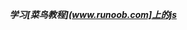 <!--
 * @Author: LayneH
 * @Date: 2022-11-04 21:20:21
 * @LastEditors: Do not edit
 * @LastEditTime: 2022-11-04 21:24:02
 * @FilePath: \html\README.md
-->
***学习[菜鸟教程](www.runoob.com]上的js***